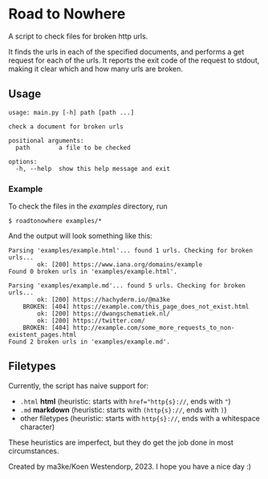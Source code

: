 # Road to Nowhere

A script to check files for broken http urls.

It finds the urls in each of the specified documents, and performs a get request for each of the urls.
It reports the exit code of the request to stdout, making it clear which and how many urls are broken.

## Usage

```
usage: main.py [-h] path [path ...]

check a document for broken urls

positional arguments:
  path        a file to be checked

options:
  -h, --help  show this help message and exit
```

### Example

To check the files in the _examples_ directory, run

```console
$ roadtonowhere examples/*
```

And the output will look something like this:

```
Parsing 'examples/example.html'... found 1 urls. Checking for broken urls...
        ok: [200] https://www.iana.org/domains/example
Found 0 broken urls in 'examples/example.html'.

Parsing 'examples/example.md'... found 5 urls. Checking for broken urls...
        ok: [200] https://hachyderm.io/@ma3ke
    BROKEN: [404] https://example.com/this_page_does_not_exist.html
        ok: [200] https://dwangschematiek.nl/
        ok: [200] https://twitter.com/
    BROKEN: [404] http://example.com/some_more_requests_to_non-existent_pages.html
Found 2 broken urls in 'examples/example.md'.
```

## Filetypes

Currently, the script has naive support for:

- `.html` **html** (heuristic: starts with `href="http{s}://`, ends with `"`)
- `.md` **markdown** (heuristic: starts with `(http{s}://`, ends with `)`)
- other filetypes (heuristic: starts with `http{s}://`, ends with a whitespace character)

These heuristics are imperfect, but they do get the job done in most circumstances.

Created by ma3ke/Koen Westendorp, 2023. I hope you have a nice day :)
